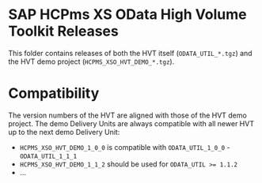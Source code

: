 # SAP HCPms XS OData High Volume Toolkit Releases

This folder contains releases of both the HVT itself (``ODATA_UTIL_*.tgz``) and the HVT demo project (``HCPMS_XSO_HVT_DEMO_*.tgz``).

# Compatibility

The version numbers of the HVT are aligned with those of the HVT demo project. The demo Delivery Units are always compatible with all newer HVT up to the next demo Delivery Unit:

- ``HCPMS_XSO_HVT_DEMO_1_0_0`` is compatible with ``ODATA_UTIL_1_0_0`` - ``ODATA_UTIL_1_1_1``
- ``HCPMS_XSO_HVT_DEMO_1_1_2`` should be used for ``ODATA_UTIL >= 1.1.2``
- ...
